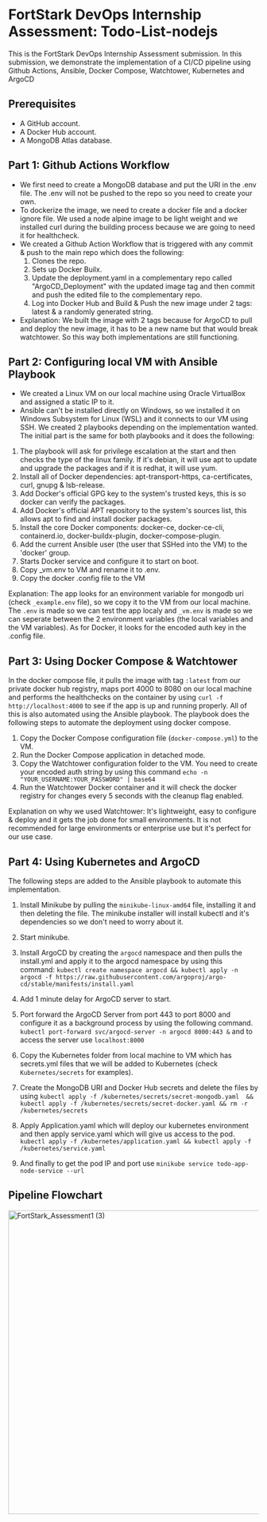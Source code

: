 
# FortStark DevOps Internship Assessment: Todo-List-nodejs

This is the FortStark DevOps Internship Assessment submission. In this submission,  we demonstrate the implementation of a CI/CD pipeline using Github Actions, Ansible, Docker Compose, Watchtower, Kubernetes and ArgoCD


## Prerequisites
* A GitHub account.
* A Docker Hub account.
* A MongoDB Atlas database.
## Part 1: Github Actions Workflow

* We first need to create a MongoDB database and put the URI in the .env file. The .env will not be pushed to the repo so you need to create your own.
* To dockerize the image, we need to create a docker file and a docker ignore file. We used a node alpine image to be light weight and we installed curl during the building process because we are going to need it for healthcheck.
* We created a Github Action Workflow that is triggered with any commit & push to the main repo which does the following:
     1. Clones the repo. 
     2. Sets up Docker Builx. 
     3. Update the deployment.yaml in a complementary repo called "ArgoCD_Deployment" with the updated image tag and then commit and push the edited file to the complementary repo.
     4. Log into Docker Hub and Build & Push the new image under 2 tags: latest & a randomly generated string.
* Explanation: We built the image with 2 tags because for ArgoCD to pull and deploy the new image, it has to be a new name but that would break watchtower. So this way both implementations are still functioning.
## Part 2: Configuring local VM with Ansible Playbook
* We created a Linux VM on our local machine using Oracle VirtualBox and assigned a static IP to it.
* Ansible can't be installed directly on Windows, so we installed it on Windows Subsystem for Linux (WSL) and it connects to our VM using SSH. We created 2 playbooks depending on the implementation wanted.
The initial part is the same for both playbooks and it does the following:
1. The playbook will ask for privilege escalation at the start and then checks the type of the linux family. If it's debian, it will use apt to update and upgrade the packages and if it is redhat, it will use yum.
2. Install all of Docker dependencies: apt-transport-https, ca-certificates, curl, gnupg & lsb-release.
3. Add Docker's official GPG key to the system's trusted keys, this is so docker can verify the packages.
4. Add Docker's official APT repository to the system's sources list, this allows apt to find and install docker packages.
5. Install the core Docker components: docker-ce, docker-ce-cli, containerd.io, docker-buildx-plugin, docker-compose-plugin.
6. Add the current Ansible user (the user that SSHed into the VM) to the 'docker' group.
7. Starts Docker service and configure it to start on boot.
8. Copy _vm.env to VM and rename it to .env.
9. Copy the docker .config file to the VM

Explanation: The app looks for an environment variable for mongodb uri (check `_example.env` file), so we copy it to the VM from our local machine. The `.env` is made so we can test the app localy and `_vm.env` is made so we can seperate between the 2 environment variables (the local variables and the VM variables). As for Docker, it looks for the encoded auth key in the .config file.

## Part 3: Using Docker Compose & Watchtower
In the docker compose file, it pulls the image with tag `:latest` from our private docker hub registry, maps port 4000 to 8080 on our local machine and performs the healthchecks on the container by using `curl -f http://localhost:4000` to see if the app is up and running properly. All of this is also automated using the Ansible playbook.
The playbook does the following steps to automate the deployment using docker compose.
1. Copy the Docker Compose configuration file (`docker-compose.yml`) to the VM.
2. Run the Docker Compose application in detached mode.
3. Copy the Watchtower configuration folder to the VM. You need to create your encoded auth string by using this command `echo -n "YOUR_USERNAME:YOUR_PASSWORD" | base64`
4. Run the Watchtower Docker container and it will check the docker registry for changes every 5 seconds with the cleanup flag enabled.

Explanation on why we used Watchtower: It's lightweight, easy to configure & deploy and it gets the job done for small environments. It is not recommended for large environments or enterprise use but it's perfect for our use case.

## Part 4: Using Kubernetes and ArgoCD
The following steps are added to the Ansible playbook to automate this implementation.
1. Install Minikube by pulling the `minikube-linux-amd64` file, installing it and then deleting the file. The minikube installer will install kubectl and it's dependencies so we don't need to worry about it.
2. Start minikube.
3. Install ArgoCD by creating the `argocd` namespace and then pulls the install.yml and apply it to the argocd namespace by using this command:
`kubectl create namespace argocd && kubectl apply -n argocd -f https://raw.githubusercontent.com/argoproj/argo-cd/stable/manifests/install.yaml`

4. Add 1 minute delay for ArgoCD server to start.

5. Port forward the ArgoCD Server from port 443 to port 8000 and configure it as a background process by using the following command.
`kubectl port-forward svc/argocd-server -n argocd 8000:443 &`
and to access the server use `localhost:8000`

6. Copy the Kubernetes folder from local machine to VM which has secrets.yml files that we will be added to Kubernetes (check `Kubernetes/secrets` for examples).

7. Create the MongoDB URI and Docker Hub secrets and delete the files
by using `kubectl apply -f /kubernetes/secrets/secret-mongodb.yaml  && kubectl apply -f /kubernetes/secrets/secret-docker.yaml && rm -r /kubernetes/secrets`

8. Apply Application.yaml which will deploy our kubernetes environment and then apply service.yaml which will give us access to the pod.
`kubectl apply -f /kubernetes/application.yaml && kubectl apply -f /kubernetes/service.yaml`

9. And finally to get the pod IP and port use `minikube service todo-app-node-service --url`

## Pipeline Flowchart


<img width="886" height="610" alt="FortStark_Assessment1 (3)" src="https://github.com/user-attachments/assets/9ebca81d-67b7-4e45-9757-4a2a98fcea85" />

